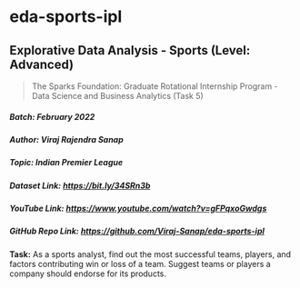 # eda-sports-ipl
## Explorative Data Analysis - Sports (Level: Advanced)
> The Sparks Foundation: Graduate Rotational Internship Program - Data Science and Business Analytics (Task 5)
##### **Batch:** February 2022
##### **Author:** Viraj Rajendra Sanap
##### **Topic:** Indian Premier League
##### **Dataset Link:** https://bit.ly/34SRn3b
##### **YouTube Link:** https://www.youtube.com/watch?v=gFPqxoGwdgs
##### **GitHub Repo Link:** https://github.com/Viraj-Sanap/eda-sports-ipl

**Task:** As a sports analyst, find out the most successful teams, players, and factors contributing win or loss of a team. Suggest teams or players a company should endorse for its products.
